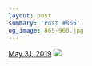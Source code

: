 ```yaml
---
layout: post
summary: 'Post #865'
og_image: 865-960.jpg
---
```


<p>
  <time>
    <a href="/865">May 31, 2019</a>
  </time>
  <a href="/865">
    <img src="{{ site.assets_url }}/865-480.jpg" srcset="{{ site.assets_url }}/865-240.jpg 240w, {{ site.assets_url }}/865-480.jpg 480w, {{ site.assets_url }}/865-720.jpg 720w, {{ site.assets_url }}/865-960.jpg 960w" sizes="(min-width: 700px) 50vw, calc(100vw - 2rem)" />
  </a>
</p>
